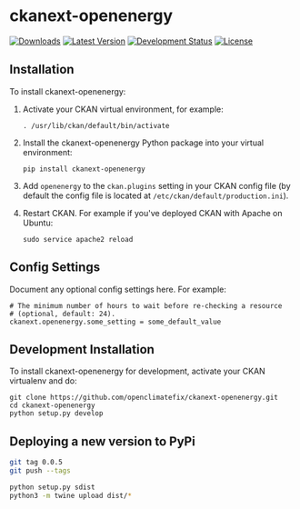 # ckanext-openenergy
[![Downloads]][1] [![Latest Version]][2] [![Development Status]][2] [![License]][2]


## Installation

To install ckanext-openenergy:

1.  Activate your CKAN virtual environment, for example:

        . /usr/lib/ckan/default/bin/activate

2.  Install the ckanext-openenergy Python package into your virtual
    environment:

        pip install ckanext-openenergy

3.  Add `openenergy` to the `ckan.plugins` setting in your CKAN config
    file (by default the config file is located at
    `/etc/ckan/default/production.ini`).

4.  Restart CKAN. For example if you've deployed CKAN with Apache on
    Ubuntu:

        sudo service apache2 reload

## Config Settings

Document any optional config settings here. For example:

    # The minimum number of hours to wait before re-checking a resource
    # (optional, default: 24).
    ckanext.openenergy.some_setting = some_default_value

## Development Installation

To install ckanext-openenergy for development, activate your CKAN
virtualenv and do:

    git clone https://github.com/openclimatefix/ckanext-openenergy.git
    cd ckanext-openenergy
    python setup.py develop

## Deploying a new version to PyPi
```bash
git tag 0.0.5
git push --tags

python setup.py sdist
python3 -m twine upload dist/*
```




  [Downloads]: https://img.shields.io/pypi/dm/ckanext-openenergy
  [1]: https://pypi.python.org/pypi/ckanext-openenergy/
  [Latest Version]: https://pypip.in/version/ckanext-openenergy/badge.svg
  [2]: https://pypi.python.org/pypi/ckanext-openenergy/
  [Development Status]: https://pypip.in/status/ckanext-openenergy/badge.svg
  [License]: https://img.shields.io/pypi/l/ckanext-openenergy